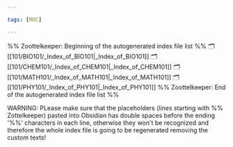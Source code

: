 ```yaml
---

tags: [MOC]

---
```




%% Zoottelkeeper: Beginning of the autogenerated index file list  %%
🗂️ [[101/BIO101/_Index_of_BIO101|_Index_of_BIO101]]
🗂️ [[101/CHEM101/_Index_of_CHEM101|_Index_of_CHEM101]]
🗂️ [[101/MATH101/_Index_of_MATH101|_Index_of_MATH101]]
🗂️ [[101/PHY101/_Index_of_PHY101|_Index_of_PHY101]]
%% Zoottelkeeper: End of the autogenerated index file list  %%



WARNING: PLease make sure that the placeholders (lines starting with %% Zottelkeeper) pasted into Obsidian has double spaces before the ending '%%' characters in each line, otherwise they won't be recognized and therefore the whole index file is going to be regenerated removing the custom texts! 
  